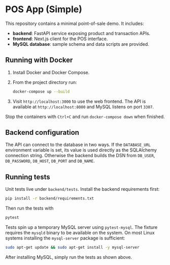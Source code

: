 # POS App (Simple)

This repository contains a minimal point-of-sale demo. It includes:

- **backend**: FastAPI service exposing product and transaction APIs.
- **frontend**: Next.js client for the POS interface.
- **MySQL database**: sample schema and data scripts are provided.

## Running with Docker

1. Install Docker and Docker Compose.
2. From the project directory run:

   ```bash
   docker-compose up --build
   ```

3. Visit `http://localhost:3000` to use the web frontend. The API is available at `http://localhost:8000` and MySQL listens on port `3307`.

Stop the containers with `Ctrl+C` and run `docker-compose down` when finished.

## Backend configuration

The API can connect to the database in two ways. If the `DATABASE_URL` environment
variable is set, its value is used directly as the SQLAlchemy connection string.
Otherwise the backend builds the DSN from `DB_USER`, `DB_PASSWORD`, `DB_HOST`,
`DB_PORT` and `DB_NAME`.

## Running tests

Unit tests live under `backend/tests`. Install the backend requirements first:

```bash
pip install -r backend/requirements.txt
```

Then run the tests with

```bash
pytest
```

Tests spin up a temporary MySQL server using `pytest-mysql`. The fixture
requires the `mysqld` binary to be available on the system. On most Linux
systems installing the `mysql-server` package is sufficient:

```bash
sudo apt-get update && sudo apt-get install -y mysql-server
```

After installing MySQL, simply run the tests as shown above.
